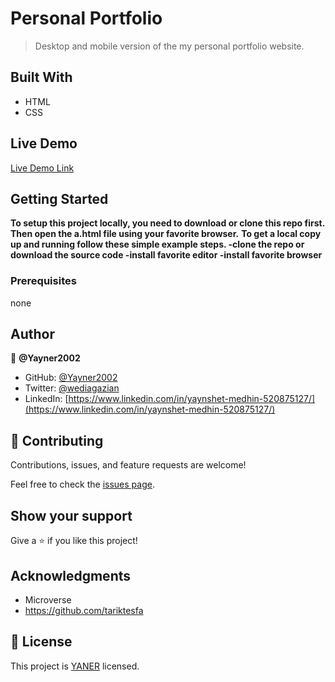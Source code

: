 # Personal Portfolio

> Desktop and mobile version of the my personal portfolio website.
## Built With
- HTML
- CSS
## Live Demo

[Live Demo Link](https://yayner2002.github.io/Portfolio-setup-and-mobile-version-skeleton/)
## Getting Started

**To setup this project locally, you need to download or clone this repo first. Then open the a.html file using your favorite browser.**
**To get a local copy up and running follow these simple example steps. -clone the repo or download the source code -install favorite editor -install favorite browser**

### Prerequisites
none
## Author

👤 **@Yayner2002**

- GitHub: [@Yayner2002](https://github.com/Yayner2002)
- Twitter: [@wediagazian](https://twitter.com/wediagazian)
- LinkedIn: [https://www.linkedin.com/in/yaynshet-medhin-520875127/](https://www.linkedin.com/in/yaynshet-medhin-520875127/)

## 🤝 Contributing

Contributions, issues, and feature requests are welcome!

Feel free to check the [issues page](https://github.com/yayner2002/myPortfolio/issues/).

## Show your support

Give a ⭐️ if you like this project!

## Acknowledgments

- Microverse
- https://github.com/tariktesfa


## 📝 License

This project is [YANER](./YANER.md) licensed.
